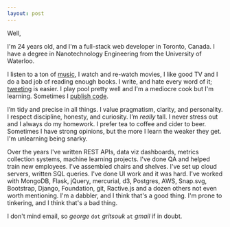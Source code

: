 ```yaml
---
layout:	post
---
```


Well,

I'm 24 years old, and I'm a full-stack web developer in Toronto, Canada. I have a degree in Nanotechnology Engineering from the University of Waterloo.

I listen to a ton of [music](http://www.rdio.com/people/gggritso/), I watch and re-watch movies, I like good TV and I do a bad job of reading enough books. I write, and hate every word of it; [tweeting](http://twitter.com/gggritso) is easier. I play pool pretty well and I'm a mediocre cook but I'm learning. Sometimes I [publish code](https://github.com/gggritso/).

I’m tidy and precise in all things. I value pragmatism, clarity, and personality. I respect discipline, honesty, and curiosity. I’m _really_ tall. I never stress out and I always do my homework. I prefer tea to coffee and cider to beer. Sometimes I have strong opinions, but the more I learn the weaker they get. I'm unlearning being snarky.

Over the years I've written REST APIs, data viz dashboards, metrics collection systems, machine learning projects. I've done QA and helped train new employees. I've assembled chairs and shelves. I've set up cloud servers, written SQL queries. I've done UI work and it was hard. I've worked with MongoDB, Flask, jQuery, mercurial, d3, Postgres, AWS, Snap.svg, Bootstrap, Django, Foundation, git, Ractive.js and a dozen others not even worth mentioning. I'm a dabbler, and I think that's a good thing. I'm prone to tinkering, and I think that's a bad thing.

I don't mind email, so _george_ `dot` _gritsouk_ `at` _gmail_ if in doubt.
